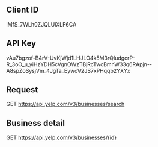 ## Client ID

iMfS_7WLh0ZJQLUiXLF6CA

## API Key

vAu7bgzof-B4rV-UvKjWjd1LHJLO4k5M3rQIudgcrP-R_3oO_u_yiHzYDH5cVgnOWzTBjRcTwcBmnW33q6RApjn--A8spZoSysjVm_4JgTa_EywoV2JS7xPHqqb2YXYx

## Request

GET https://api.yelp.com/v3/businesses/search

## Business detail

GET https://api.yelp.com/v3/businesses/{id}

